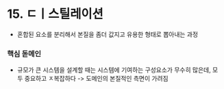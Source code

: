 # 15. ㄷㅣ스틸레이션

- 혼합된 요소를 분리해서 본질을 좀더 값지고 유용한 형태로 뽑아내는 과정

### 핵심 돋메인

- 규모가 큰 시스템을 설계할 때는 시스템에 기여하는 구성요소가 무수히 많은데, 모두 중요하고 ㅈ복잡하다 -> 도메인의 본질적인 측면이 가려짐
